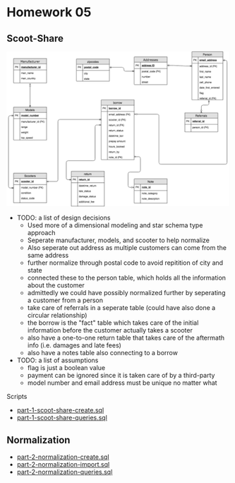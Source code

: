 # Homework 05

## Scoot-Share

![er diagram for scoot share](er-diagram.png)

* TODO: a list of design decisions
	* Used more of a dimensional modeling and star schema type approach
	* Seperate manufacturer, models, and scooter to help normalize 
	* Also seperate out address as multiple customers can come from the same address
	* further normalize through postal code to avoid repitition of city and state
	* connected these to the person table, which holds all the information about the customer
	* admittedly we could have possibly normalized further by seperating a customer from a person
	* take care of referrals in a seperate table (could have also done a circular relationship)
	* the borrow is the "fact" table which takes care of the initial information before the customer actually takes a scooter
	* also have a one-to-one return table that takes care of the aftermath info (i.e. damages and late fees)
	* also have a notes table also connecting to a borrow
* TODO: a list of assumptions
	* flag is just a boolean value
	* payment can be ignored since it is taken care of by a third-party
	* model number and email address must be unique no matter what

Scripts

* [part-1-scoot-share-create.sql](part-1-scoot-share-create.sql)
* [part-1-scoot-share-queries.sql](part-1-scoot-share-queries.sql)

## Normalization

* [part-2-normalization-create.sql](part-2-normalization-create.sql)
* [part-2-normalization-import.sql](part-2-normalization-import.sql)
* [part-2-normalization-queries.sql](part-2-normalization-queries.sql)
